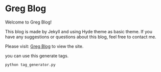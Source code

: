 # Greg Blog

Welcome to Greg Blog!

This blog is made by Jekyll and using Hyde theme as basic theme. If you have any suggestions or questions about this blog, feel free to contact me.

Please visit: [Greg Blog](https://gregning.github.io/) to view the site.

you can use this generate tags.

```
python tag_generator.py
```